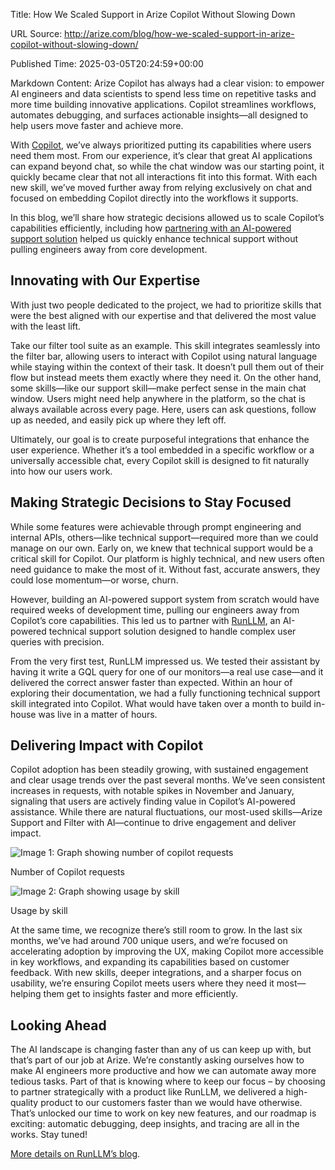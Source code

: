 Title: How We Scaled Support in Arize Copilot Without Slowing Down

URL Source: http://arize.com/blog/how-we-scaled-support-in-arize-copilot-without-slowing-down/

Published Time: 2025-03-05T20:24:59+00:00

Markdown Content:
Arize Copilot has always had a clear vision: to empower AI engineers and data scientists to spend less time on repetitive tasks and more time building innovative applications. Copilot streamlines workflows, automates debugging, and surfaces actionable insights—all designed to help users move faster and achieve more.

With [Copilot](https://arize.com/blog/introducing-arize-ai-copilot/), we’ve always prioritized putting its capabilities where users need them most. From our experience, it’s clear that great AI applications can expand beyond chat, so while the chat window was our starting point, it quickly became clear that not all interactions fit into this format. With each new skill, we’ve moved further away from relying exclusively on chat and focused on embedding Copilot directly into the workflows it supports.

In this blog, we’ll share how strategic decisions allowed us to scale Copilot’s capabilities efficiently, including how [partnering with an AI-powered support solution](https://www.runllm.com/product) helped us quickly enhance technical support without pulling engineers away from core development.

Innovating with Our Expertise
-----------------------------

With just two people dedicated to the project, we had to prioritize skills that were the best aligned with our expertise and that delivered the most value with the least lift.

Take our filter tool suite as an example. This skill integrates seamlessly into the filter bar, allowing users to interact with Copilot using natural language while staying within the context of their task. It doesn’t pull them out of their flow but instead meets them exactly where they need it. On the other hand, some skills—like our support skill—make perfect sense in the main chat window. Users might need help anywhere in the platform, so the chat is always available across every page. Here, users can ask questions, follow up as needed, and easily pick up where they left off.

Ultimately, our goal is to create purposeful integrations that enhance the user experience. Whether it’s a tool embedded in a specific workflow or a universally accessible chat, every Copilot skill is designed to fit naturally into how our users work.

Making Strategic Decisions to Stay Focused
------------------------------------------

While some features were achievable through prompt engineering and internal APIs, others—like technical support—required more than we could manage on our own. Early on, we knew that technical support would be a critical skill for Copilot. Our platform is highly technical, and new users often need guidance to make the most of it. Without fast, accurate answers, they could lose momentum—or worse, churn.

However, building an AI-powered support system from scratch would have required weeks of development time, pulling our engineers away from Copilot’s core capabilities. This led us to partner with [RunLLM](https://runllm.com/), an AI-powered technical support solution designed to handle complex user queries with precision.

From the very first test, RunLLM impressed us. We tested their assistant by having it write a GQL query for one of our monitors—a real use case—and it delivered the correct answer faster than expected. Within an hour of exploring their documentation, we had a fully functioning technical support skill integrated into Copilot. What would have taken over a month to build in-house was live in a matter of hours.

Delivering Impact with Copilot
------------------------------

Copilot adoption has been steadily growing, with sustained engagement and clear usage trends over the past several months. We’ve seen consistent increases in requests, with notable spikes in November and January, signaling that users are actively finding value in Copilot’s AI-powered assistance. While there are natural fluctuations, our most-used skills—Arize Support and Filter with AI—continue to drive engagement and deliver impact.

![Image 1: Graph showing number of copilot requests](https://arize.com/wp-content/uploads/2025/03/image1-1-1024x230.png)

Number of Copilot requests

![Image 2: Graph showing usage by skill](https://arize.com/wp-content/uploads/2025/03/image2-1024x290.png)

Usage by skill

At the same time, we recognize there’s still room to grow. In the last six months, we’ve had around 700 unique users, and we’re focused on accelerating adoption by improving the UX, making Copilot more accessible in key workflows, and expanding its capabilities based on customer feedback. With new skills, deeper integrations, and a sharper focus on usability, we’re ensuring Copilot meets users where they need it most—helping them get to insights faster and more efficiently.

Looking Ahead
-------------

The AI landscape is changing faster than any of us can keep up with, but that’s part of our job at Arize. We’re constantly asking ourselves how to make AI engineers more productive and how we can automate away more tedious tasks. Part of that is knowing where to keep our focus – by choosing to partner strategically with a product like RunLLM, we delivered a high-quality product to our customers faster than we would have otherwise. That’s unlocked our time to work on key new features, and our roadmap is exciting: automatic debugging, deep insights, and tracing are all in the works. Stay tuned!

[More details on RunLLM’s blog](https://www.runllm.com/blog/how-arize-ai-transformed-technical-support-with-runllm).